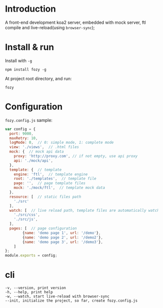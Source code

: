 
# Introduction

A front-end development koa2 server, embedded with mock server, ftl compile and live-reload(using `browser-sync`);

# Install & run

Install with `-g`

`npm install fozy -g`

At project root directory, and run:

`fozy`

# Configuration

`fozy.config.js` sample:

```js
var config = {
  port: 9000,
  maxRetry: 10,
  logMode: 0,  // 0: simple mode, 1: complete mode
  view: './views',  // .html files
  mock: {  // mock api data
    proxy: 'http://proxy.com', // if not empty, use api proxy
    api: './mock/api',
  },     
  template: {  // template
    engine: 'ftl',  // template engine
    root: './templates',  // template file
    page: '',  // page template files
    mock: './mock/ftl',  // template mock data
  },
  resource: [  // static files path
    './src'
  ],
  watch: [  // live reload path, template files are automatically watched
    './src/css',
    './src/js',
  ],
  pages: [  // page configuration
        {name: 'demo page 1', url: '/demo'},
        {name: 'demo page 2', url: '/demo2'},
        {name: 'demo page 3', url: '/demo3'},
    ]
};
module.exports = config;
```

# cli

```
-v, --version, print version
-h, --help, print help
-w, --watch, start live-reload with browser-sync
--init, initialize the project, so far, create fozy.config.js
```